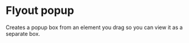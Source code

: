 Flyout popup
===========

Creates a popup box from an element you drag so you can view it as a separate box.


